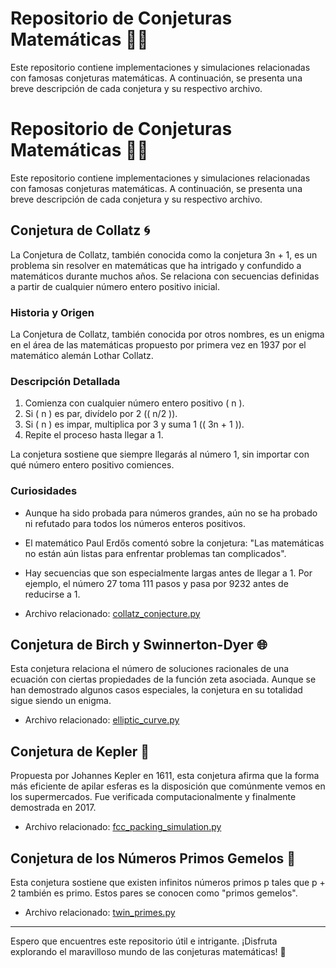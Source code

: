# Repositorio de Conjeturas Matemáticas 🧮✨

Este repositorio contiene implementaciones y simulaciones relacionadas con famosas conjeturas matemáticas. A continuación, se presenta una breve descripción de cada conjetura y su respectivo archivo.

# Repositorio de Conjeturas Matemáticas 🧮✨

Este repositorio contiene implementaciones y simulaciones relacionadas con famosas conjeturas matemáticas. A continuación, se presenta una breve descripción de cada conjetura y su respectivo archivo.

## Conjetura de Collatz 🌀

La Conjetura de Collatz, también conocida como la conjetura 3n + 1, es un problema sin resolver en matemáticas que ha intrigado y confundido a matemáticos durante muchos años. Se relaciona con secuencias definidas a partir de cualquier número entero positivo inicial.

### Historia y Origen
La Conjetura de Collatz, también conocida por otros nombres, es un enigma en el área de las matemáticas propuesto por primera vez en 1937 por el matemático alemán Lothar Collatz.

### Descripción Detallada
1. Comienza con cualquier número entero positivo \( n \).
2. Si \( n \) es par, divídelo por 2 (\( n/2 \)).
3. Si \( n \) es impar, multiplica por 3 y suma 1 (\( 3n + 1 \)).
4. Repite el proceso hasta llegar a 1.

La conjetura sostiene que siempre llegarás al número 1, sin importar con qué número entero positivo comiences.

### Curiosidades
- Aunque ha sido probada para números grandes, aún no se ha probado ni refutado para todos los números enteros positivos.
- El matemático Paul Erdős comentó sobre la conjetura: "Las matemáticas no están aún listas para enfrentar problemas tan complicados".
- Hay secuencias que son especialmente largas antes de llegar a 1. Por ejemplo, el número 27 toma 111 pasos y pasa por 9232 antes de reducirse a 1.

- Archivo relacionado: [collatz_conjecture.py](collatz_conjecture.py)

## Conjetura de Birch y Swinnerton-Dyer 🌐
Esta conjetura relaciona el número de soluciones racionales de una ecuación con ciertas propiedades de la función zeta asociada. Aunque se han demostrado algunos casos especiales, la conjetura en su totalidad sigue siendo un enigma.
- Archivo relacionado: [elliptic_curve.py](elliptic_curve.py)

## Conjetura de Kepler 🍊
Propuesta por Johannes Kepler en 1611, esta conjetura afirma que la forma más eficiente de apilar esferas es la disposición que comúnmente vemos en los supermercados. Fue verificada computacionalmente y finalmente demostrada en 2017.
- Archivo relacionado: [fcc_packing_simulation.py](fcc_packing_simulation.py)

## Conjetura de los Números Primos Gemelos 👥
Esta conjetura sostiene que existen infinitos números primos p tales que p + 2 también es primo. Estos pares se conocen como "primos gemelos".
- Archivo relacionado: [twin_primes.py](twin_primes.py)

---

Espero que encuentres este repositorio útil e intrigante. ¡Disfruta explorando el maravilloso mundo de las conjeturas matemáticas! 🌟

